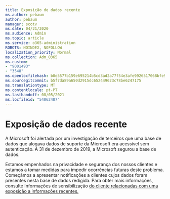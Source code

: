 ```yaml
---
title: Exposição de dados recente
ms.author: pebaum
author: pebaum
manager: scotv
ms.date: 04/21/2020
ms.audience: Admin
ms.topic: article
ms.service: o365-administration
ROBOTS: NOINDEX, NOFOLLOW
localization_priority: Normal
ms.collection: Adm_O365
ms.custom:
- "9001493"
- "3548"
ms.openlocfilehash: b0e5577b159e695214b5cd3ad2a77f54e3afe9926517068bfe9a90e475dfc491
ms.sourcegitcommit: b5f7da89a650d2915dc652449623c78be6247175
ms.translationtype: MT
ms.contentlocale: pt-PT
ms.lasthandoff: 08/05/2021
ms.locfileid: "54062487"
---
```

# <a name="recent-data-exposure"></a>Exposição de dados recente

A Microsoft foi alertada por um investigação de terceiros que uma base de dados que alogava dados de suporte da Microsoft era acessível sem autenticação. A 31 de dezembro de 2019, a Microsoft segurou a base de dados.

Estamos empenhados na privacidade e segurança dos nossos clientes e estamos a tomar medidas para impedir ocorrências futuras deste problema. Começámos a apresentar notificações a clientes cujos dados foram presentes nesta base de dados redigida. Para obter mais informações, consulte Informações de sensibilização [do cliente relacionadas com uma exposição a informações recentes.](https://aka.ms/privacyinfo)
